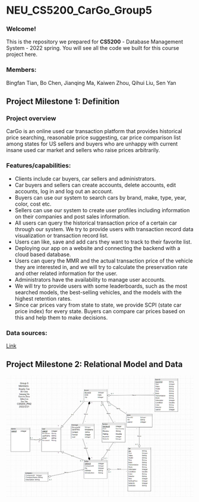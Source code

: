 # NEU_CS5200_CarGo_Group5

### Welcome!

This is the repository we prepared for **CS5200** - Database Management System - 2022 spring. You will see all the code we built for this course project here.

### Members:
Bingfan Tian, Bo Chen, Jianqing Ma, Kaiwen Zhou, Qihui Liu, Sen Yan

## Project Milestone 1: Definition

### Project overview
CarGo is an online used car transaction platform that provides historical price searching, reasonable price suggesting, car price comparison list among states for US sellers
and buyers who are unhappy with current insane used car market and sellers who raise prices arbitrarily.

### Features/capabilities:
 - Clients include car buyers, car sellers and administrators.
 - Car buyers and sellers can create accounts, delete accounts, edit accounts,  log in and log out an account.
 - Buyers can use our system to search cars by brand, make, type, year, color, cost etc.
 - Sellers can use our system to create user profiles including information on their companies and post sales information.
 - All users can query the historical transaction price of a certain car through our system. We try to provide users with transaction record data visualization or transaction record list.
 - Users can like, save and add cars they want to track to their favorite list.
 - Deploying our app on a website and connecting the backend with a cloud based database.
 - Users can query the MMR and the actual transaction price of the vehicle they are interested in, and we will try to calculate the preservation rate and other related information for the user.
 - Administrators have the availability to manage user accounts.
 - We will try to provide users with some leaderboards, such as the most searched models, the best-selling vehicles, and the models with the highest retention rates.
 - Since car prices vary from state to state, we provide SCPI (state car price index) for every state. Buyers can compare car prices based on this and help them to make decisions.

### Data sources:
[Link](https://www.kaggle.com/tunguz/used-car-auction-prices)

## Project Milestone 2: Relational Model and Data
<img src="https://raw.githubusercontent.com/BingfanTian96/NEU_CS5200_CarGo_Group5/main/PM2/CarGo_UML_V2.0.png" width="1000" />
